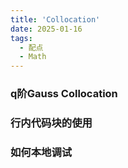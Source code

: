 ```yaml
---
title: 'Collocation'
date: 2025-01-16
tags:
  - 配点
  - Math
---
```


### q阶Gauss Collocation

### 行内代码块的使用

### 如何本地调试

